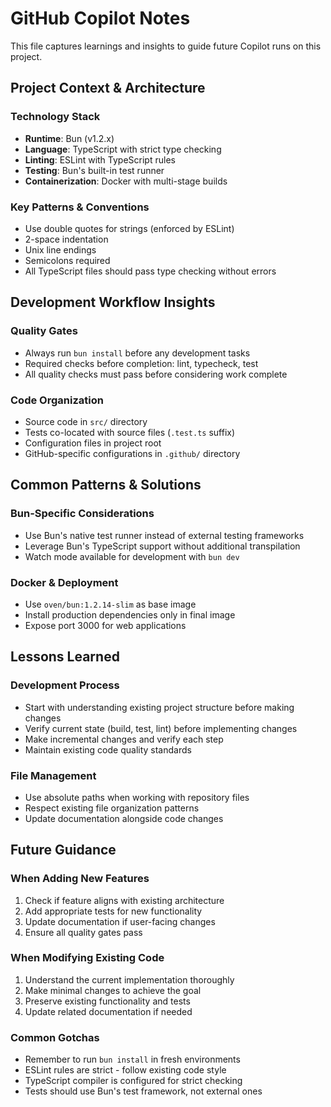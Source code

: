# GitHub Copilot Notes

This file captures learnings and insights to guide future Copilot runs on this project.

## Project Context & Architecture

### Technology Stack
- **Runtime**: Bun (v1.2.x)
- **Language**: TypeScript with strict type checking
- **Linting**: ESLint with TypeScript rules
- **Testing**: Bun's built-in test runner
- **Containerization**: Docker with multi-stage builds

### Key Patterns & Conventions
- Use double quotes for strings (enforced by ESLint)
- 2-space indentation
- Unix line endings
- Semicolons required
- All TypeScript files should pass type checking without errors

## Development Workflow Insights

### Quality Gates
- Always run `bun install` before any development tasks
- Required checks before completion: lint, typecheck, test
- All quality checks must pass before considering work complete

### Code Organization
- Source code in `src/` directory
- Tests co-located with source files (`.test.ts` suffix)
- Configuration files in project root
- GitHub-specific configurations in `.github/` directory

## Common Patterns & Solutions

### Bun-Specific Considerations
- Use Bun's native test runner instead of external testing frameworks
- Leverage Bun's TypeScript support without additional transpilation
- Watch mode available for development with `bun dev`

### Docker & Deployment
- Use `oven/bun:1.2.14-slim` as base image
- Install production dependencies only in final image
- Expose port 3000 for web applications

## Lessons Learned

### Development Process
- Start with understanding existing project structure before making changes
- Verify current state (build, test, lint) before implementing changes
- Make incremental changes and verify each step
- Maintain existing code quality standards

### File Management
- Use absolute paths when working with repository files
- Respect existing file organization patterns
- Update documentation alongside code changes

## Future Guidance

### When Adding New Features
1. Check if feature aligns with existing architecture
2. Add appropriate tests for new functionality
3. Update documentation if user-facing changes
4. Ensure all quality gates pass

### When Modifying Existing Code
1. Understand the current implementation thoroughly
2. Make minimal changes to achieve the goal
3. Preserve existing functionality and tests
4. Update related documentation if needed

### Common Gotchas
- Remember to run `bun install` in fresh environments
- ESLint rules are strict - follow existing code style
- TypeScript compiler is configured for strict checking
- Tests should use Bun's test framework, not external ones